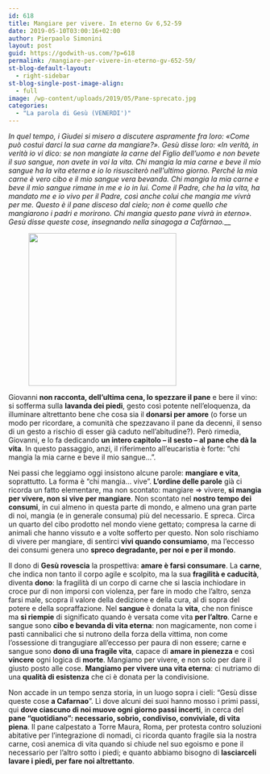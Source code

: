 ```yaml
---
id: 618
title: Mangiare per vivere. In eterno Gv 6,52-59
date: 2019-05-10T03:00:16+02:00
author: Pierpaolo Simonini
layout: post
guid: https://godwith-us.com/?p=618
permalink: /mangiare-per-vivere-in-eterno-gv-652-59/
st-blog-default-layout:
  - right-sidebar
st-blog-single-post-image-align:
  - full
image: /wp-content/uploads/2019/05/Pane-sprecato.jpg
categories:
  - "La parola di Gesù (VENERDI')"
---
```

_In quel tempo, i Giudei si misero a discutere aspramente fra loro: «Come può costui darci la sua carne da mangiare?». Gesù disse loro: «In verità, in verità io vi dico: se non mangiate la carne del Figlio dell&#8217;uomo e non bevete il suo sangue, non avete in voi la vita. Chi mangia la mia carne e beve il mio sangue ha la vita eterna e io lo risusciterò nell&#8217;ultimo giorno. Perché la mia carne è vero cibo e il mio sangue vera bevanda. Chi mangia la mia carne e beve il mio sangue rimane in me e io in lui. Come il Padre, che ha la vita, ha mandato me e io vivo per il Padre, così anche colui che mangia me vivrà per me. Questo è il pane disceso dal cielo; non è come quello che mangiarono i padri e morirono. Chi mangia questo pane vivrà in eterno». Gesù disse queste cose, insegnando nella sinagoga a Cafàrnao.___

<div class="wp-block-image">
  <figure class="aligncenter is-resized"><img src="https://godwith-us.com/wp-content/uploads/2019/05/Ultima-cena-1.jpg" alt="" class="wp-image-621" width="293" height="303" srcset="https://incercadidio.com/wp-content/uploads/2019/05/Ultima-cena-1.jpg 534w, https://incercadidio.com/wp-content/uploads/2019/05/Ultima-cena-1-290x300.jpg 290w" sizes="(max-width: 293px) 100vw, 293px" /></figure>
</div>

Giovanni **non racconta, dell’ultima cena, lo spezzare il pane** e bere il vino: si sofferma sulla **lavanda dei piedi**, gesto così potente nell’eloquenza, da illuminare altrettanto bene che cosa sia il **donarsi per amore** (o forse un modo per ricordare, a comunità che spezzavano il pane da decenni, il senso di un gesto a rischio di esser già caduto nell’abitudine?). Però rimedia, Giovanni, e lo fa dedicando **un intero capitolo – il sesto – al pane che dà la vita**. In questo passaggio, anzi, il riferimento all’eucaristia è forte: “chi mangia la mia carne e beve il mio sangue…”.

Nei passi che leggiamo oggi insistono alcune parole: **mangiare e vita**, soprattutto. La forma è “chi mangia… vive”. **L’ordine delle parole** già ci ricorda un fatto elementare, ma non scontato: mangiare => vivere, **si mangia per vivere, non si vive per mangiare**. Non scontato nel **nostro tempo dei consumi**, in cui almeno in questa parte di mondo, e almeno una gran parte di noi, mangia (e in generale consuma) più del necessario. E spreca. Circa un quarto del cibo prodotto nel mondo viene gettato; compresa la carne di animali che hanno vissuto e a volte sofferto per questo. Non solo rischiamo di vivere per mangiare, di sentirci **vivi quando consumiamo**, ma l’eccesso dei consumi genera uno **spreco degradante, per noi e per il mondo**.

Il dono di **Gesù rovescia** la prospettiva: **amare è farsi consumare**. La **carne**, che indica non tanto il corpo agile e scolpito, ma la sua **fragilità e caducità**, diventa **dono**: la fragilità di un corpo di carne che si lascia inchiodare in croce pur di non imporsi con violenza, per fare in modo che l’altro, senza farsi male, scopra il valore della dedizione e della cura, al di sopra del potere e della sopraffazione. Nel **sangue** è donata la **vita**, che non finisce ma **si riempie** di significato quando è versata come vita **per l’altro**. Carne e sangue sono **cibo e bevanda di vita eterna**: non magicamente, non come i pasti cannibalici che si nutrono della forza della vittima, non come l’ossessione di trangugiare all’eccesso per paura di non essere; carne e sangue sono **dono di una fragile vita**, capace di **amare in pienezza** e così **vincere** ogni logica di **morte**. Mangiamo per vivere, e non solo per dare il giusto posto alle cose. **Mangiamo per vivere una vita eterna**: ci nutriamo di una **qualità di esistenza** che ci è donata per la condivisione.

Non accade in un tempo senza storia, in un luogo sopra i cieli: “Gesù disse queste cose **a Cafarnao**”. Lì dove alcuni dei suoi hanno mosso i primi passi, qui **dove ciascuno di noi muove ogni giorno passi incerti**, in cerca del **pane “quotidiano”: necessario, sobrio, condiviso, conviviale, di vita piena**. Il pane calpestato a Torre Maura, Roma, per protesta contro soluzioni abitative per l’integrazione di nomadi, ci ricorda quanto fragile sia la nostra carne, così anemica di vita quando si chiude nel suo egoismo e pone il necessario per l’altro sotto i piedi; e quanto abbiamo bisogno di **lasciarceli lavare i piedi, per fare noi altrettanto**.
